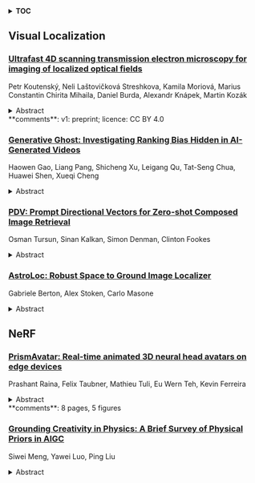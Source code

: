 <details>
  <summary><b>TOC</b></summary>
  <ol>
    <li><a href=#visual-localization>Visual Localization</a></li>
      <ul>
        <li><a href=#Ultrafast-4D-scanning-transmission-electron-microscopy-for-imaging-of-localized-optical-fields>Ultrafast 4D scanning transmission electron microscopy for imaging of localized optical fields</a></li>
        <li><a href=#Generative-Ghost:-Investigating-Ranking-Bias-Hidden-in-AI-Generated-Videos>Generative Ghost: Investigating Ranking Bias Hidden in AI-Generated Videos</a></li>
        <li><a href=#PDV:-Prompt-Directional-Vectors-for-Zero-shot-Composed-Image-Retrieval>PDV: Prompt Directional Vectors for Zero-shot Composed Image Retrieval</a></li>
        <li><a href=#AstroLoc:-Robust-Space-to-Ground-Image-Localizer>AstroLoc: Robust Space to Ground Image Localizer</a></li>
      </ul>
    </li>
    <li><a href=#nerf>NeRF</a></li>
      <ul>
        <li><a href=#PrismAvatar:-Real-time-animated-3D-neural-head-avatars-on-edge-devices>PrismAvatar: Real-time animated 3D neural head avatars on edge devices</a></li>
        <li><a href=#Grounding-Creativity-in-Physics:-A-Brief-Survey-of-Physical-Priors-in-AIGC>Grounding Creativity in Physics: A Brief Survey of Physical Priors in AIGC</a></li>
      </ul>
    </li>
  </ol>
</details>

## Visual Localization  

### [Ultrafast 4D scanning transmission electron microscopy for imaging of localized optical fields](http://arxiv.org/abs/2502.07338)  
Petr Koutenský, Neli Laštovičková Streshkova, Kamila Moriová, Marius Constantin Chirita Mihaila, Daniel Burda, Alexandr Knápek, Martin Kozák  
<details>  
  <summary>Abstract</summary>  
  <ol>  
    Ultrafast electron microscopy aims for imaging transient phenomena occurring on nanoscale. One of its goals is to visualize localized optical and plasmonic modes generated by coherent excitation in the vicinity of various types of nanostructures. Such imaging capability was enabled by photon-induced near-field optical microscopy, which is based on spectral filtering of electrons inelastically scattered due to the stimulated interaction with the near-field. Here we report on the development of ultrafast 4D scanning transmission electron microscopy, which allows us to image the transverse components of the optical near-field while avoiding the need of electron spectral filtering. We demonstrate that this method is capable of imaging optical near-fields of a tungsten nanotip and ponderomotive potential of an optical standing wave with a spatial resolution of 21 nm.  
  </ol>  
</details>  
**comments**: v1: preprint; licence: CC BY 4.0  
  
### [Generative Ghost: Investigating Ranking Bias Hidden in AI-Generated Videos](http://arxiv.org/abs/2502.07327)  
Haowen Gao, Liang Pang, Shicheng Xu, Leigang Qu, Tat-Seng Chua, Huawei Shen, Xueqi Cheng  
<details>  
  <summary>Abstract</summary>  
  <ol>  
    With the rapid development of AI-generated content (AIGC), the creation of high-quality AI-generated videos has become faster and easier, resulting in the Internet being flooded with all kinds of video content. However, the impact of these videos on the content ecosystem remains largely unexplored. Video information retrieval remains a fundamental approach for accessing video content. Building on the observation that retrieval models often favor AI-generated content in ad-hoc and image retrieval tasks, we investigate whether similar biases emerge in the context of challenging video retrieval, where temporal and visual factors may further influence model behavior. To explore this, we first construct a comprehensive benchmark dataset containing both real and AI-generated videos, along with a set of fair and rigorous metrics to assess bias. This benchmark consists of 13,000 videos generated by two state-of-the-art open-source video generation models. We meticulously design a suite of rigorous metrics to accurately measure this preference, accounting for potential biases arising from the limited frame rate and suboptimal quality of AIGC videos. We then applied three off-the-shelf video retrieval models to perform retrieval tasks on this hybrid dataset. Our findings reveal a clear preference for AI-generated videos in retrieval. Further investigation shows that incorporating AI-generated videos into the training set of retrieval models exacerbates this bias. Unlike the preference observed in image modalities, we find that video retrieval bias arises from both unseen visual and temporal information, making the root causes of video bias a complex interplay of these two factors. To mitigate this bias, we fine-tune the retrieval models using a contrastive learning approach. The results of this study highlight the potential implications of AI-generated videos on retrieval systems.  
  </ol>  
</details>  
  
### [PDV: Prompt Directional Vectors for Zero-shot Composed Image Retrieval](http://arxiv.org/abs/2502.07215)  
Osman Tursun, Sinan Kalkan, Simon Denman, Clinton Fookes  
<details>  
  <summary>Abstract</summary>  
  <ol>  
    Zero-shot composed image retrieval (ZS-CIR) enables image search using a reference image and text prompt without requiring specialized text-image composition networks trained on large-scale paired data. However, current ZS-CIR approaches face three critical limitations in their reliance on composed text embeddings: static query embedding representations, insufficient utilization of image embeddings, and suboptimal performance when fusing text and image embeddings. To address these challenges, we introduce the Prompt Directional Vector (PDV), a simple yet effective training-free enhancement that captures semantic modifications induced by user prompts. PDV enables three key improvements: (1) dynamic composed text embeddings where prompt adjustments are controllable via a scaling factor, (2) composed image embeddings through semantic transfer from text prompts to image features, and (3) weighted fusion of composed text and image embeddings that enhances retrieval by balancing visual and semantic similarity. Our approach serves as a plug-and-play enhancement for existing ZS-CIR methods with minimal computational overhead. Extensive experiments across multiple benchmarks demonstrate that PDV consistently improves retrieval performance when integrated with state-of-the-art ZS-CIR approaches, particularly for methods that generate accurate compositional embeddings. The code will be publicly available.  
  </ol>  
</details>  
  
### [AstroLoc: Robust Space to Ground Image Localizer](http://arxiv.org/abs/2502.07003)  
Gabriele Berton, Alex Stoken, Carlo Masone  
<details>  
  <summary>Abstract</summary>  
  <ol>  
    Astronauts take thousands of photos of Earth per day from the International Space Station, which, once localized on Earth's surface, are used for a multitude of tasks, ranging from climate change research to disaster management. The localization process, which has been performed manually for decades, has recently been approached through image retrieval solutions: given an astronaut photo, find its most similar match among a large database of geo-tagged satellite images, in a task called Astronaut Photography Localization (APL). Yet, existing APL approaches are trained only using satellite images, without taking advantage of the millions open-source astronaut photos. In this work we present the first APL pipeline capable of leveraging astronaut photos for training. We first produce full localization information for 300,000 manually weakly labeled astronaut photos through an automated pipeline, and then use these images to train a model, called AstroLoc. AstroLoc learns a robust representation of Earth's surface features through two losses: astronaut photos paired with their matching satellite counterparts in a pairwise loss, and a second loss on clusters of satellite imagery weighted by their relevance to astronaut photography via unsupervised mining. We find that AstroLoc achieves a staggering 35% average improvement in recall@1 over previous SOTA, pushing the limits of existing datasets with a recall@100 consistently over 99%. Finally, we note that AstroLoc, without any fine-tuning, provides excellent results for related tasks like the lost-in-space satellite problem and historical space imagery localization.  
  </ol>  
</details>  
  
  



## NeRF  

### [PrismAvatar: Real-time animated 3D neural head avatars on edge devices](http://arxiv.org/abs/2502.07030)  
Prashant Raina, Felix Taubner, Mathieu Tuli, Eu Wern Teh, Kevin Ferreira  
<details>  
  <summary>Abstract</summary>  
  <ol>  
    We present PrismAvatar: a 3D head avatar model which is designed specifically to enable real-time animation and rendering on resource-constrained edge devices, while still enjoying the benefits of neural volumetric rendering at training time. By integrating a rigged prism lattice with a 3D morphable head model, we use a hybrid rendering model to simultaneously reconstruct a mesh-based head and a deformable NeRF model for regions not represented by the 3DMM. We then distill the deformable NeRF into a rigged mesh and neural textures, which can be animated and rendered efficiently within the constraints of the traditional triangle rendering pipeline. In addition to running at 60 fps with low memory usage on mobile devices, we find that our trained models have comparable quality to state-of-the-art 3D avatar models on desktop devices.  
  </ol>  
</details>  
**comments**: 8 pages, 5 figures  
  
### [Grounding Creativity in Physics: A Brief Survey of Physical Priors in AIGC](http://arxiv.org/abs/2502.07007)  
Siwei Meng, Yawei Luo, Ping Liu  
<details>  
  <summary>Abstract</summary>  
  <ol>  
    Recent advancements in AI-generated content have significantly improved the realism of 3D and 4D generation. However, most existing methods prioritize appearance consistency while neglecting underlying physical principles, leading to artifacts such as unrealistic deformations, unstable dynamics, and implausible objects interactions. Incorporating physics priors into generative models has become a crucial research direction to enhance structural integrity and motion realism. This survey provides a review of physics-aware generative methods, systematically analyzing how physical constraints are integrated into 3D and 4D generation. First, we examine recent works in incorporating physical priors into static and dynamic 3D generation, categorizing methods based on representation types, including vision-based, NeRF-based, and Gaussian Splatting-based approaches. Second, we explore emerging techniques in 4D generation, focusing on methods that model temporal dynamics with physical simulations. Finally, we conduct a comparative analysis of major methods, highlighting their strengths, limitations, and suitability for different materials and motion dynamics. By presenting an in-depth analysis of physics-grounded AIGC, this survey aims to bridge the gap between generative models and physical realism, providing insights that inspire future research in physically consistent content generation.  
  </ol>  
</details>  
  
  




